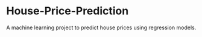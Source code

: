 # House-Price-Prediction
A machine learning project to predict house prices using regression models.
